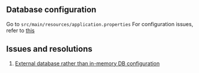 ## Database configuration
Go to `src/main/resources/application.properties`
For configuration issues, refer to [this](https://stackoverflow.com/questions/43249308/cant-create-a-mysql-database-using-spring-boot)


## Issues and resolutions
1. [External database rather than in-memory DB configuration](https://stackoverflow.com/questions/43249308/cant-create-a-mysql-database-using-spring-boot)